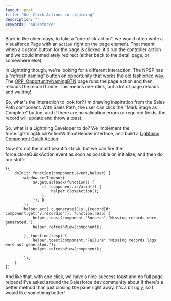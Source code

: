```yaml
---
layout: post
title: "One-Click Actions in Lightning"
description: ""
keywords: "salesforce"
---
```


Back in the olden days, to take a "one-click action", we would often write a Visualforce Page with an `action` right on the page element. That meant when a custom button for the page is clicked, it'd run the controller action and we could immediately redirect (either back to the detail page, or somewhere else).

In Lightning though, we're looking for a different interaction. The NPSP has a "refresh naming" button on opportunity that works the old fashioned way. The [OPP_OpportunityNamingBTN](https://github.com/SalesforceFoundation/Cumulus/blob/5dfe2f1d8f4c35665be9e0dcf9f0be0a18a8ebab/src/pages/OPP_OpportunityNamingBTN.page) page runs the page action and then reloads the record home. This means one-click, but a lot of page reloads and waiting!

<blockquote class="imgur-embed-pub" lang="en" data-id="WAAdnc2"><a href="//imgur.com/WAAdnc2"></a></blockquote><script async src="//s.imgur.com/min/embed.js" charset="utf-8"></script>

So, what's the interaction to look for? I'm drawing inspiration from the Sales Path component. With Sales Path, the user can click the "Mark Stage as Complete" button, and if there are no validation errors or required fields, the record will update and throw a toast.

<blockquote class="imgur-embed-pub" lang="en" data-id="a/ySTLl"><a href="//imgur.com/ySTLl"></a></blockquote><script async src="//s.imgur.com/min/embed.js" charset="utf-8"></script>

So, what is a Lightning Developer to do? We implement the force:lightningQuickActionWithoutHeader interface, and build a [Lightning Component Quick Action](https://andyinthecloud.com/2016/08/21/winter17-using-a-lightning-component-from-an-action/).

Now it's not the most beautiful trick, but we can fire the force:closeQuickAction event as soon as possible on initialize, and then do our stuff:

```
({
    doInit: function(component,event,helper) {
        window.setTimeout(
            $A.getCallback(function() {
                if (component.isValid()) {
                    helper.closeAction();
                }
            }), 0
        );
        helper.act('c.generateJELs',{recordId: component.get("v.recordId")}, function(resp) {
            helper.toast(component,"Success","Missing records were generated.");
            helper.refreshView(component);   
            
        }, function(resp) {
            helper.toast(component,"Failure","Missing records logs were not generated.");
            helper.refreshView(component);   
            
        });
    }
})
```

<blockquote class="imgur-embed-pub" lang="en" data-id="a/uyntz"><a href="//imgur.com/uyntz"></a></blockquote><script async src="//s.imgur.com/min/embed.js" charset="utf-8"></script>

And like that, with one click, we have a nice success toast and no full page reloads! I've asked around the Salesforce dev community about if there's a better method than just closing the pane right away. It's a bit ugly, so I would like something better!
